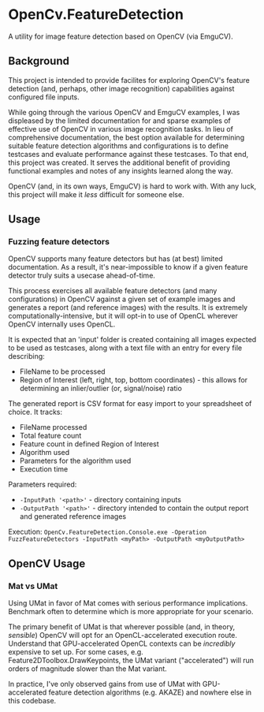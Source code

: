# OpenCv.FeatureDetection
A utility for image feature detection based on OpenCV (via EmguCV).

## Background
This project is intended to provide facilites for exploring OpenCV's feature detection (and, perhaps, other image recognition) capabilities against configured file inputs.

While going through the various OpenCV and EmguCV examples, I was displeased by the limited documentation for and sparse examples of effective use of OpenCV in various image recognition tasks. In lieu of comprehensive documentation, the best option available for determining suitable feature detection algorithms and configurations is to define testcases and evaluate performance against these testcases. To that end, this project was created. It serves the additional benefit of providing functional examples and notes of any insights learned along the way.

OpenCV (and, in its own ways, EmguCV) is hard to work with. With any luck, this project will make it *less* difficult for someone else.

## Usage
### Fuzzing feature detectors
OpenCV supports many feature detectors but has (at best) limited documentation. As a result, it's near-impossible to know if a given feature detector truly suits a usecase ahead-of-time.

This process exercises all available feature detectors (and many configurations) in OpenCV against a given set of example images and generates a report (and reference images) with the results. It is extremely computationally-intensive, but it will opt-in to use of OpenCL wherever OpenCV internally uses OpenCL.

It is expected that an 'input' folder is created containing all images expected to be used as testcases, along with a text file with an entry for every file describing:
* FileName to be processed
* Region of Interest (left, right, top, bottom coordinates) - this allows for determining an inlier/outlier (or, signal/noise) ratio

The generated report is CSV format for easy import to your spreadsheet of choice. It tracks:
* FileName processed
* Total feature count
* Feature count in defined Region of Interest
* Algorithm used
* Parameters for the algorithm used
* Execution time

Parameters required:
* `-InputPath '<path>'` - directory containing inputs
* `-OutputPath '<path>'` - directory intended to contain the output report and generated reference images

Execution:
`OpenCv.FeatureDetection.Console.exe -Operation FuzzFeatureDetectors -InputPath <myPath> -OutputPath <myOutputPath>`

## OpenCV Usage
### Mat vs UMat
Using UMat in favor of Mat comes with serious performance implications. Benchmark often to determine which is more appropriate for your scenario.

The primary benefit of UMat is that wherever possible (and, in theory, _sensible_) OpenCV will opt for an OpenCL-accelerated execution route. Understand that GPU-accelerated OpenCL contexts can be _incredibly_ expensive to set up. For some cases, e.g. Feature2DToolbox.DrawKeypoints, the UMat variant ("accelerated") will run orders of magnitude slower than the Mat variant.

In practice, I've only observed gains from use of UMat with GPU-accelerated feature detection algorithms (e.g. AKAZE) and nowhere else in this codebase.